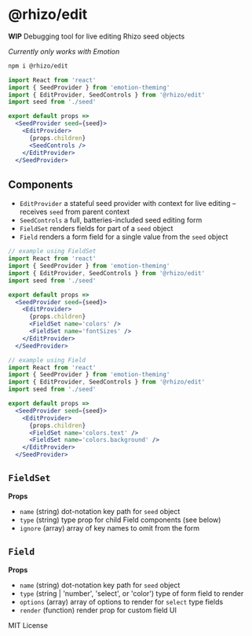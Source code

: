 
# @rhizo/edit

**WIP** Debugging tool for live editing Rhizo seed objects

*Currently only works with Emotion*

```sh
npm i @rhizo/edit
```

```jsx
import React from 'react'
import { SeedProvider } from 'emotion-theming'
import { EditProvider, SeedControls } from '@rhizo/edit'
import seed from './seed'

export default props =>
  <SeedProvider seed={seed}>
    <EditProvider>
      {props.children}
      <SeedControls />
    </EditProvider>
  </SeedProvider>
```

## Components

- `EditProvider` a stateful seed provider with context for live editing – receives `seed` from parent context
- `SeedControls` a full, batteries-included seed editing form
- `FieldSet` renders fields for part of a `seed` object
- `Field` renders a form field for a single value from the `seed` object

```jsx
// example using FieldSet
import React from 'react'
import { SeedProvider } from 'emotion-theming'
import { EditProvider, SeedControls } from '@rhizo/edit'
import seed from './seed'

export default props =>
  <SeedProvider seed={seed}>
    <EditProvider>
      {props.children}
      <FieldSet name='colors' />
      <FieldSet name='fontSizes' />
    </EditProvider>
  </SeedProvider>
```

```jsx
// example using Field
import React from 'react'
import { SeedProvider } from 'emotion-theming'
import { EditProvider, SeedControls } from '@rhizo/edit'
import seed from './seed'

export default props =>
  <SeedProvider seed={seed}>
    <EditProvider>
      {props.children}
      <FieldSet name='colors.text' />
      <FieldSet name='colors.background' />
    </EditProvider>
  </SeedProvider>
```

## `FieldSet`

**Props**

- `name` (string) dot-notation key path for `seed` object
- `type` (string) type prop for child Field components (see below)
- `ignore` (array) array of key names to omit from the form

## `Field`

**Props**

- `name` (string) dot-notation key path for `seed` object
- `type` (string | 'number', 'select', or 'color') type of form field to render
- `options` (array) array of options to render for `select` type fields
- `render` (function) render prop for custom field UI

MIT License


